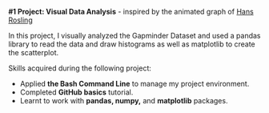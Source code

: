 **#1 Project: Visual Data Analysis** - inspired by the animated graph of [Hans Rosling](https://www.youtube.com/watch?v=jbkSRLYSojo)

In this project, I visually analyzed the Gapminder Dataset and used a pandas library to read the data and draw histograms as well as matplotlib to create the scatterplot.

Skills acquired during the following project: 

- Applied **the Bash Command Line** to manage my project environment. 
- Completed **GitHub basics** tutorial. 
- Learnt to work with **pandas, numpy,** and **matplotlib** packages. 
